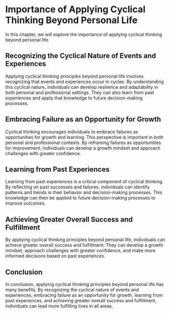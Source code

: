 Importance of Applying Cyclical Thinking Beyond Personal Life
=========================================================================================================================

In this chapter, we will explore the importance of applying cyclical thinking beyond personal life.

Recognizing the Cyclical Nature of Events and Experiences
---------------------------------------------------------

Applying cyclical thinking principles beyond personal life involves recognizing that events and experiences occur in cycles. By understanding this cyclical nature, individuals can develop resilience and adaptability in both personal and professional settings. They can also learn from past experiences and apply that knowledge to future decision-making processes.

Embracing Failure as an Opportunity for Growth
----------------------------------------------

Cyclical thinking encourages individuals to embrace failures as opportunities for growth and learning. This perspective is important in both personal and professional contexts. By reframing failures as opportunities for improvement, individuals can develop a growth mindset and approach challenges with greater confidence.

Learning from Past Experiences
------------------------------

Learning from past experiences is a critical component of cyclical thinking. By reflecting on past successes and failures, individuals can identify patterns and trends in their behavior and decision-making processes. This knowledge can then be applied to future decision-making processes to improve outcomes.

Achieving Greater Overall Success and Fulfillment
-------------------------------------------------

By applying cyclical thinking principles beyond personal life, individuals can achieve greater overall success and fulfillment. They can develop a growth mindset, approach challenges with greater confidence, and make more informed decisions based on past experiences.

Conclusion
----------

In conclusion, applying cyclical thinking principles beyond personal life has many benefits. By recognizing the cyclical nature of events and experiences, embracing failure as an opportunity for growth, learning from past experiences, and achieving greater overall success and fulfillment, individuals can lead more fulfilling lives in all areas.


